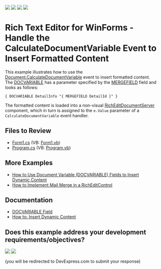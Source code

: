 <!-- default badges list -->
![](https://img.shields.io/endpoint?url=https://codecentral.devexpress.com/api/v1/VersionRange/128611498/13.1.6%2B)
[![](https://img.shields.io/badge/Open_in_DevExpress_Support_Center-FF7200?style=flat-square&logo=DevExpress&logoColor=white)](https://supportcenter.devexpress.com/ticket/details/E3280)
[![](https://img.shields.io/badge/📖_How_to_use_DevExpress_Examples-e9f6fc?style=flat-square)](https://docs.devexpress.com/GeneralInformation/403183)
[![](https://img.shields.io/badge/💬_Leave_Feedback-feecdd?style=flat-square)](#does-this-example-address-your-development-requirementsobjectives)
<!-- default badges end -->

# Rich Text Editor for WinForms - Handle the CalculateDocumentVariable Event to Insert Formatted Content

This example illustrates how to use the [Document.CalculateDocumentVariable](https://docs.devexpress.com/OfficeFileAPI/DevExpress.XtraRichEdit.API.Native.Document.CalculateDocumentVariable) event to insert formatted content. The [DOCVARIABLE](https://docs.devexpress.com/WindowsForms/9721/controls-and-libraries/rich-text-editor/fields/field-codes/docvariable) has a parameter specified by the [MERGEFIELD](https://docs.devexpress.com/WindowsForms/9714/controls-and-libraries/rich-text-editor/fields/field-codes/mergefield) field and looks as follows:

`{ DOCVARIABLE DetailInfo "{ MERGEFIELD DetailId }" }`

The formatted content is loaded into a non-visual [RichEditDocumentServer](https://docs.devexpress.com/OfficeFileAPI/DevExpress.XtraRichEdit.RichEditDocumentServer) component, which in turn is assigned to the `e.Value` parameter of a `CalculateDocumentVariable` event handler.

## Files to Review

* [Form1.cs](./CS/Form1.cs) (VB: [Form1.vb](./VB/Form1.vb))
* [Program.cs](./CS/Program.cs) (VB: [Program.vb](./VB/Program.vb))

## More Examples

* [How to Use Document Variable (DOCVARIABLE) Fields to Insert Dynamic Content](https://github.com/DevExpress-Examples/how-to-use-docvariable-fields)
* [How to Implement Mail Merge in a RichEditControl](https://github.com/DevExpress-Examples/mail-merge-in-a-richeditcontrol)

## Documentation

* [DOCVARIABLE Field](https://docs.devexpress.com/WindowsForms/9721/controls-and-libraries/rich-text-editor/fields/field-codes/docvariable)
* [How to: Insert Dynamic Content](https://docs.devexpress.com/WindowsForms/401204/controls-and-libraries/rich-text-editor/examples/automation/how-to-insert-dynamic-content)
<!-- feedback -->
## Does this example address your development requirements/objectives?

[<img src="https://www.devexpress.com/support/examples/i/yes-button.svg"/>](https://www.devexpress.com/support/examples/survey.xml?utm_source=github&utm_campaign=winforms-richedit-use-calculatedocumentvariable-event-to-insert-formatted-content&~~~was_helpful=yes) [<img src="https://www.devexpress.com/support/examples/i/no-button.svg"/>](https://www.devexpress.com/support/examples/survey.xml?utm_source=github&utm_campaign=winforms-richedit-use-calculatedocumentvariable-event-to-insert-formatted-content&~~~was_helpful=no)

(you will be redirected to DevExpress.com to submit your response)
<!-- feedback end -->
